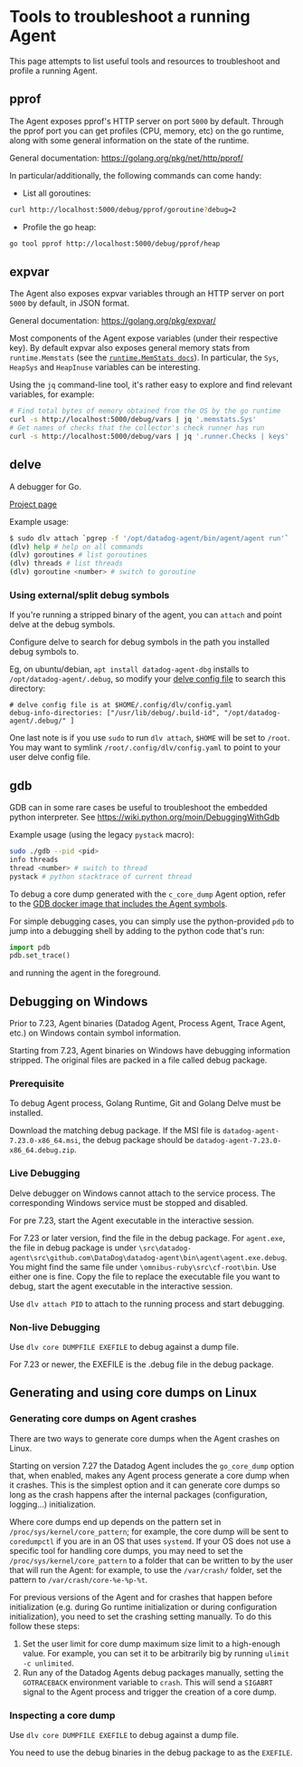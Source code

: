 # Tools to troubleshoot a running Agent

This page attempts to list useful tools and resources to troubleshoot and profile
a running Agent.

## pprof

The Agent exposes pprof's HTTP server on port `5000` by default. Through the pprof port
you can get profiles (CPU, memory, etc) on the go runtime, along with some general information
on the state of the runtime.

General documentation: https://golang.org/pkg/net/http/pprof/

In particular/additionally, the following commands can come handy:

* List all goroutines:
```sh
curl http://localhost:5000/debug/pprof/goroutine?debug=2
```
* Profile the go heap:
```sh
go tool pprof http://localhost:5000/debug/pprof/heap
```

## expvar

The Agent also exposes expvar variables through an HTTP server on port `5000` by default, in JSON format.

General documentation: https://golang.org/pkg/expvar/

Most components of the Agent expose variables (under their respective key). By default expvar also exposes
general memory stats from `runtime.Memstats` (see the [`runtime.MemStats docs`][runtime-docs]). In particular,
the `Sys`, `HeapSys` and `HeapInuse` variables can be interesting.

Using the `jq` command-line tool, it's rather easy to explore and find relevant variables, for example:
```sh
# Find total bytes of memory obtained from the OS by the go runtime
curl -s http://localhost:5000/debug/vars | jq '.memstats.Sys'
# Get names of checks that the collector's check runner has run
curl -s http://localhost:5000/debug/vars | jq '.runner.Checks | keys'
```

## delve

A debugger for Go.

[Project page][delve-project-page]

Example usage:
```sh
$ sudo dlv attach `pgrep -f '/opt/datadog-agent/bin/agent/agent run'`
(dlv) help # help on all commands
(dlv) goroutines # list goroutines
(dlv) threads # list threads
(dlv) goroutine <number> # switch to goroutine
```

### Using external/split debug symbols
If you're running a stripped binary of the agent, you can `attach` and point
delve at the debug symbols.

Configure delve to search for debug symbols in the path you installed debug
symbols to.

Eg, on ubuntu/debian, `apt install datadog-agent-dbg` installs to
`/opt/datadog-agent/.debug`, so modify your [delve config
file](https://github.com/go-delve/delve/blob/master/Documentation/cli/README.md#configuration-and-command-history)
to search this directory:

```
# delve config file is at $HOME/.config/dlv/config.yaml
debug-info-directories: ["/usr/lib/debug/.build-id", "/opt/datadog-agent/.debug/" ]
```

One last note is if you use `sudo` to run `dlv attach`, `$HOME` will be set to `/root`.
You may want to symlink `/root/.config/dlv/config.yaml` to point to your user
delve config file.

## gdb

GDB can in some rare cases be useful to troubleshoot the embedded python interpreter.
See https://wiki.python.org/moin/DebuggingWithGdb

Example usage (using the legacy `pystack` macro):
```sh
sudo ./gdb --pid <pid>
info threads
thread <number> # switch to thread
pystack # python stacktrace of current thread
```

To debug a core dump generated with the `c_core_dump` Agent option, refer to the [GDB docker image
that includes the Agent symbols][gdb-image].

For simple debugging cases, you can simply use the python-provided `pdb` to jump into
a debugging shell by adding to the python code that's run:
```python
import pdb
pdb.set_trace()
```
and running the agent in the foreground.

## Debugging on Windows

Prior to 7.23, Agent binaries (Datadog Agent, Process Agent, Trace Agent, etc.) on Windows contain symbol information.

Starting from 7.23, Agent binaries on Windows have debugging information stripped. The original files are packed in a
file called debug package.

### Prerequisite

To debug Agent process, Golang Runtime, Git and Golang Delve must be installed.

Download the matching debug package. If the MSI file is `datadog-agent-7.23.0-x86_64.msi`, the debug package should be
`datadog-agent-7.23.0-x86_64.debug.zip`.

### Live Debugging

Delve debugger on Windows cannot attach to the service process. The corresponding Windows service must be stopped and
disabled.

For pre 7.23, start the Agent executable in the interactive session.

For 7.23 or later version, find the file in the debug package. For `agent.exe`, the file in debug package is under
`\src\datadog-agent\src\github.com\DataDog\datadog-agent\bin\agent\agent.exe.debug`. You might find the same file under
`\omnibus-ruby\src\cf-root\bin`. Use either one is fine. Copy the file to replace the executable file you want to debug,
start the agent executable in the interactive session.

Use `dlv attach PID` to attach to the running process and start debugging.

### Non-live Debugging

Use `dlv core DUMPFILE EXEFILE` to debug against a dump file.

For 7.23 or newer, the EXEFILE is the .debug file in the debug package.


## Generating and using core dumps on Linux

### Generating core dumps on Agent crashes

There are two ways to generate core dumps when the Agent crashes on Linux.

Starting on version 7.27 the Datadog Agent includes the `go_core_dump` option that, when enabled, makes any Agent process generate a core dump when it crashes. This is the simplest option and it can generate core dumps so long as the crash happens after the internal packages (configuration, logging...) initialization.

Where core dumps end up depends on the pattern set in `/proc/sys/kernel/core_pattern`; for example, the core dump will be sent to `coredumpctl` if you are in an OS that uses `systemd`. If your OS does not use a specific tool for handling core dumps, you may need to set the `/proc/sys/kernel/core_pattern` to a folder that can be written to by the user that will run the Agent: for example, to use the `/var/crash/` folder, set the pattern to `/var/crash/core-%e-%p-%t`.

For previous versions of the Agent and for crashes that happen before initialization (e.g. during Go runtime initialization or during configuration initialization), you need to set the crashing setting manually. To do this follow these steps:

1. Set the user limit for core dump maximum size limit to a high-enough value. For example, you can set it to be arbitrarily big by running `ulimit -c unlimited`.
2. Run any of the Datadog Agents debug packages manually, setting the `GOTRACEBACK` environment variable to `crash`. This will send a `SIGABRT` signal to the Agent process and trigger the creation of a core dump.


### Inspecting a core dump

Use `dlv core DUMPFILE EXEFILE` to debug against a dump file.

You need to use the debug binaries in the debug package to as the `EXEFILE`.

[runtime-docs]: https://golang.org/pkg/runtime/#MemStats
[delve-project-page]: https://github.com/derekparker/delve
[gdb-image]: /tools/gdb
